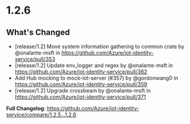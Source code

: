 # 1.2.6
## What's Changed
* [release/1.2] Move system information gathering to common crate by @onalante-msft in https://github.com/Azure/iot-identity-service/pull/353
* [release/1.2] Update env_logger and regex by @onalante-msft in https://github.com/Azure/iot-identity-service/pull/362
* Add Hub mocking to mock-iot-server (#357) by @gordonwang0 in https://github.com/Azure/iot-identity-service/pull/359
* [release/1.2] Upgrade crossbeam by @onalante-msft in https://github.com/Azure/iot-identity-service/pull/371


**Full Changelog**: https://github.com/Azure/iot-identity-service/compare/1.2.5...1.2.6